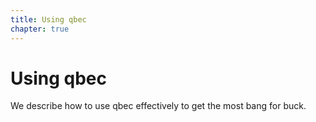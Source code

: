 ```yaml
---
title: Using qbec
chapter: true
---
```


<h1>Using qbec</h1>

We describe how to use qbec effectively to get the most bang for buck.